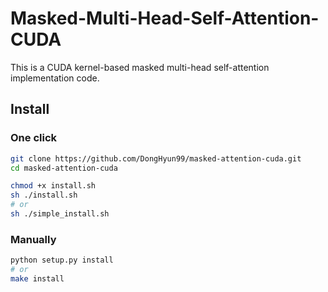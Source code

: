 # Masked-Multi-Head-Self-Attention-CUDA

This is a CUDA kernel-based masked multi-head self-attention implementation code.

## Install

### One click
``` bash
git clone https://github.com/DongHyun99/masked-attention-cuda.git
cd masked-attention-cuda

chmod +x install.sh
sh ./install.sh
# or
sh ./simple_install.sh
```  

### Manually
``` bash
python setup.py install
# or
make install  
``` 